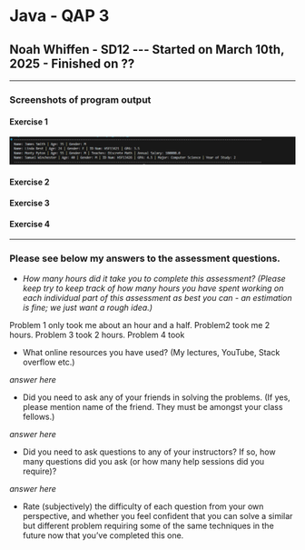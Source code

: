 # Java - QAP 3

## Noah Whiffen - SD12 --- Started on March 10th, 2025 - Finished on ??

---

### Screenshots of program output

#### Exercise 1

![Image of Exercise 1's output](./images/Exercise1.png)

#### Exercise 2

#### Exercise 3

#### Exercise 4

---

### Please see below my answers to the assessment questions.

- *How many hours did it take you to complete this assessment? (Please keep try to keep track of how many hours you have spent working on each individual part of this assessment as best you can - an estimation is fine; we just want a rough idea.)*

Problem 1 only took me about an hour and a half. Problem2 took me 2 hours. Problem 3 took 2 hours. Problem 4 took

- What online resources you have used? (My lectures, YouTube, Stack overflow etc.)

*answer here*

- Did you need to ask any of your friends in solving the problems. (If yes, please mention name of the friend. They must be amongst your class fellows.)

*answer here*

- Did you need to ask questions to any of your instructors? If so, how many questions did you ask (or how many help sessions did you require)?

*answer here*

- Rate (subjectively) the difficulty of each question from your own perspective, and whether you feel confident that you can solve a similar but different problem requiring some of the same techniques in the future now that you’ve completed this one.